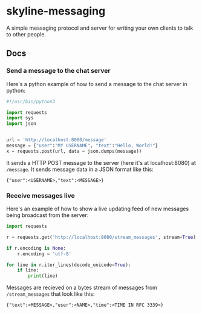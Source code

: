 # skyline-messaging
A simple messaging protocol and server for writing your own clients to talk to other people.

## Docs

### Send a message to the chat server
Here's a python example of how to send a message to the chat server in python:
```python
#!/usr/bin/python3

import requests
import sys
import json


url = 'http://localhost:8080/message'
message = {"user":"MY USERNAME", "text":"Hello, World!"}
x = requests.post(url, data = json.dumps(message))
```

It sends a HTTP POST message to the server (here it's at localhost:8080) at `/message`. It sends message data in a JSON format like this:
```
{"user":<USERNAME>,"text":<MESSAGE>}
```

### Receive messages live
Here's an example of how to show a live updating feed of new messages being broadcast from the server:
```python
import requests

r = requests.get('http://localhost:8080/stream_messages', stream=True)

if r.encoding is None:
    r.encoding = 'utf-8'

for line in r.iter_lines(decode_unicode=True):
    if line:
        print(line)
```

Messages are recieved on a bytes stream of messages from `/stream_messages` that look like this:
```
{"text":<MESSAGE>,"user":<NAME>,"time":<TIME IN RFC 3339>}
```
